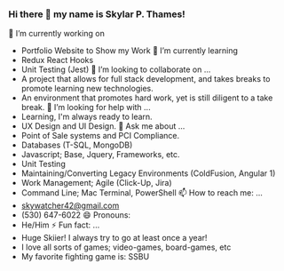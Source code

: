 ### Hi there 👋 my name is Skylar P. Thames!

🔭 I’m currently working on
- Portfolio Website to Show my Work
🌱 I’m currently learning
- Redux React Hooks
- Unit Testing (Jest)
👯 I’m looking to collaborate on ...
- A project that allows for full stack development, and takes breaks to promote learning new technologies.
- An environment that promotes hard work, yet is still diligent to a take break.
🤔 I’m looking for help with ...
- Learning, I'm always ready to learn.
- UX Design and UI Design.
💬 Ask me about ...
- Point of Sale systems and PCI Compliance.
- Databases (T-SQL, MongoDB)
- Javascript; Base, Jquery, Frameworks, etc.
- Unit Testing
- Maintaining/Converting Legacy Environments (ColdFusion, Angular 1)
- Work Management; Agile (Click-Up, Jira)
- Command Line; Mac Terminal, PowerShell
📫 How to reach me: ...
- skywatcher42@gmail.com
- (530) 647-6022
😄 Pronouns:
- He/Him
⚡ Fun fact: ...
- Huge Skiier! I always try to go at least once a year!
- I love all sorts of games; video-games, board-games, etc
- My favorite fighting game is: SSBU
